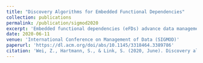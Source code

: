 ```yaml
---
title: "Discovery Algorithms for Embedded Functional Dependencies"
collection: publications
permalink: /publication/sigmod2020
excerpt: 'Embedded functional dependencies (eFDs) advance data management applications by data completeness and integrity requirements. We show that the discovery problem of eFDs is NP-complete, W[2]-complete in the output, and has a minimum solution space that is larger than the maximum solution space for functional dependencies. Nevertheless, we use novel data structures and search strategies to develop row-efficient, column-efficient, and hybrid algorithms for eFD discovery.'
date: 2020-06-11
venue: 'International Conference on Management of Data (SIGMOD)'
paperurl: 'https://dl.acm.org/doi/abs/10.1145/3318464.3389786'
citation: 'Wei, Z., Hartmann, S., & Link, S. (2020, June). Discovery algorithms for embedded functional dependencies. In Proceedings of the 2020 ACM SIGMOD International Conference on Management of Data (pp. 833-843).'
---
```


